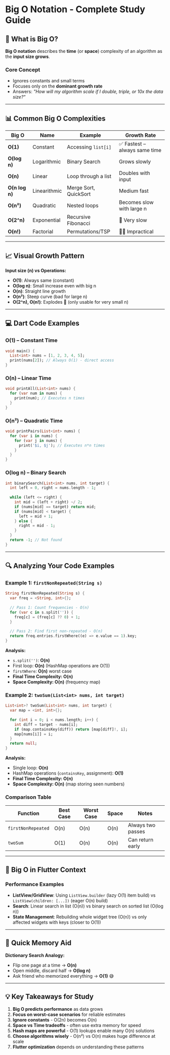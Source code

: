 # Big O Notation - Complete Study Guide

## 🎯 What is Big O?

**Big O notation** describes the **time** (or **space**) complexity of an algorithm as the **input size grows**.

### Core Concept
- Ignores constants and small terms
- Focuses only on the **dominant growth rate**
- Answers: *"How will my algorithm scale if I double, triple, or 10x the data size?"*

---

## 📊 Common Big O Complexities

| Big O        | Name          | Example                    | Growth Rate                    |
| ------------ | ------------- | -------------------------- | ------------------------------ |
| **O(1)**     | Constant      | Accessing `list[i]`        | ✅ Fastest – always same time   |
| **O(log n)** | Logarithmic   | Binary Search              | Grows slowly                   |
| **O(n)**     | Linear        | Loop through a list        | Doubles with input             |
| **O(n log n)** | Linearithmic | Merge Sort, QuickSort      | Medium fast                    |
| **O(n²)**    | Quadratic     | Nested loops               | Becomes slow with large n      |
| **O(2^n)**   | Exponential   | Recursive Fibonacci        | 🚨 Very slow                   |
| **O(n!)**    | Factorial     | Permutations/TSP           | 🚨🚨 Impractical               |

---

## 📈 Visual Growth Pattern

**Input size (n) vs Operations:**
- **O(1)**: Always same (constant)
- **O(log n)**: Small increase even with big n
- **O(n)**: Straight line growth
- **O(n²)**: Steep curve (bad for large n)
- **O(2^n), O(n!)**: Explodes 🚀 (only usable for very small n)

---

## 💻 Dart Code Examples

### O(1) – Constant Time
```dart
void main() {
  List<int> nums = [1, 2, 3, 4, 5];
  print(nums[2]); // Always O(1) - direct access
}
```

### O(n) – Linear Time
```dart
void printAll(List<int> nums) {
  for (var num in nums) {
    print(num); // Executes n times
  }
}
```

### O(n²) – Quadratic Time
```dart
void printPairs(List<int> nums) {
  for (var i in nums) {
    for (var j in nums) {
      print('$i, $j'); // Executes n*n times
    }
  }
}
```

### O(log n) – Binary Search
```dart
int binarySearch(List<int> nums, int target) {
  int left = 0, right = nums.length - 1;
  
  while (left <= right) {
    int mid = (left + right) ~/ 2;
    if (nums[mid] == target) return mid;
    if (nums[mid] < target) {
      left = mid + 1;
    } else {
      right = mid - 1;
    }
  }
  return -1; // Not found
}
```

---

## 🔍 Analyzing Your Code Examples

### Example 1: `firstNonRepeated(String s)`
```dart
String firstNonRepeated(String s) {
  var freq = <String, int>{};
  
  // Pass 1: Count frequencies - O(n)
  for (var c in s.split('')) {
    freq[c] = (freq[c] ?? 0) + 1;
  }
  
  // Pass 2: Find first non-repeated - O(n)
  return freq.entries.firstWhere((e) => e.value == 1).key;
}
```

**Analysis:**
- `s.split('')`: **O(n)**
- First loop: **O(n)** (HashMap operations are O(1))
- `firstWhere`: **O(n)** worst case
- **Final Time Complexity: O(n)**
- **Space Complexity: O(n)** (frequency map)

### Example 2: `twoSum(List<int> nums, int target)`
```dart
List<int>? twoSum(List<int> nums, int target) {
  var map = <int, int>{};
  
  for (int i = 0; i < nums.length; i++) {
    int diff = target - nums[i];
    if (map.containsKey(diff)) return [map[diff]!, i];
    map[nums[i]] = i;
  }
  return null;
}
```

**Analysis:**
- Single loop: **O(n)**
- HashMap operations (`containsKey`, assignment): **O(1)**
- **Final Time Complexity: O(n)**
- **Space Complexity: O(n)** (map storing seen numbers)

### Comparison Table
| Function            | Best Case | Worst Case | Space | Notes                    |
| ------------------- | --------- | ---------- | ----- | ------------------------ |
| `firstNonRepeated`  | O(n)      | O(n)       | O(n)  | Always two passes        |
| `twoSum`            | O(1)      | O(n)       | O(n)  | Can return early         |

---

## 🎯 Big O in Flutter Context

### Performance Examples
- **ListView/GridView**: Using `ListView.builder` (lazy O(1) item build) vs `ListView(children: [...])` (eager O(n) build)
- **Search**: Linear search in list (O(n)) vs binary search on sorted list (O(log n))
- **State Management**: Rebuilding whole widget tree (O(n)) vs only affected widgets with keys (closer to O(1))

---

## 🧠 Quick Memory Aid

**Dictionary Search Analogy:**
- Flip one page at a time → **O(n)**
- Open middle, discard half → **O(log n)**
- Ask friend who memorized everything → **O(1)** 😅

---

## 💡 Key Takeaways for Study

1. **Big O predicts performance** as data grows
2. **Focus on worst-case scenarios** for reliable estimates
3. **Ignore constants** - O(2n) becomes O(n)
4. **Space vs Time tradeoffs** - often use extra memory for speed
5. **Hash maps are powerful** - O(1) lookups enable many O(n) solutions
6. **Choose algorithms wisely** - O(n²) vs O(n) makes huge difference at scale
7. **Flutter optimization** depends on understanding these patterns